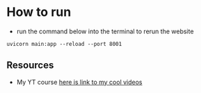 # How to run 

- run the command below into the terminal to rerun the website
 
```uvicorn main:app --reload --port 8001```
    
## Resources 
- My YT course [here is link to my cool videos](https://www.youtube.com/watch?v=0sOvCWFmrtA&t=28139s)
